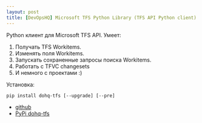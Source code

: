 ```yaml
---
layout: post
title: [DevOpsHQ] Microsoft TFS Python Library (TFS API Python client)
---
```

Python клиент для Microsoft TFS API. Умеет:
1. Получать TFS Workitems.
2. Изменять поля Workitems.
3. Запускать сохраненные запросы поиска Workitems.
4. Работать с TFVC changesets
5. И немного с проектами :)

Установка: 
```
pip install dohq-tfs [--upgrade] [--pre]
```
- [github](https://github.com/devopshq/tfs)
- [PyPi dohq-tfs](https://pypi.python.org/pypi/dohq-tfs) 


